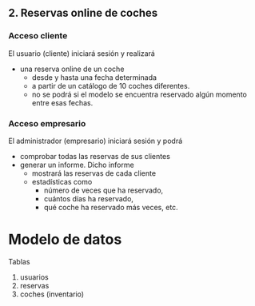 ## 2. Reservas online de coches

### Acceso cliente
El usuario (cliente) iniciará sesión y realizará 

- una reserva online de un coche 
    - desde y hasta una fecha determinada 
    - a partir de un catálogo de 10 coches diferentes. 
    - no se podrá si el modelo se encuentra reservado algún momento entre esas fechas.

### Acceso empresario
El administrador (empresario) iniciará sesión y podrá 

- comprobar todas las reservas de sus clientes 
- generar un informe. Dicho informe 
    - mostrará las reservas de cada cliente 
    - estadísticas como 
        - número de veces que ha reservado,
        - cuántos días ha reservado,
        - qué coche ha reservado más veces, etc.

# Modelo de datos

Tablas

1. usuarios
2. reservas
3. coches (inventario)
